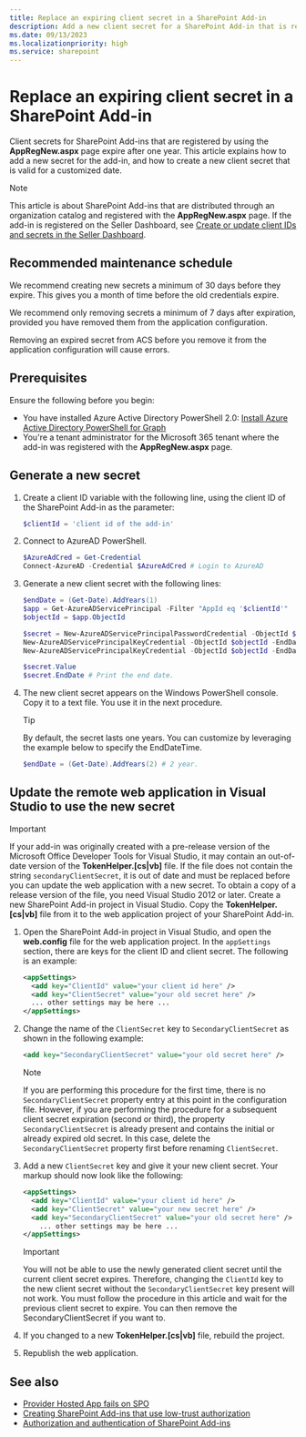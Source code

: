 ```yaml
---
title: Replace an expiring client secret in a SharePoint Add-in
description: Add a new client secret for a SharePoint Add-in that is registered with AppRegNew.aspx.
ms.date: 09/13/2023
ms.localizationpriority: high
ms.service: sharepoint
---
```


# Replace an expiring client secret in a SharePoint Add-in

Client secrets for SharePoint Add-ins that are registered by using the **AppRegNew.aspx** page expire after one year. This article explains how to add a new secret for the add-in, and how to create a new client secret that is valid for a customized date.

> [!NOTE]
> This article is about SharePoint Add-ins that are distributed through an organization catalog and registered with the **AppRegNew.aspx** page. If the add-in is registered on the Seller Dashboard, see [Create or update client IDs and secrets in the Seller Dashboard](/office/dev/store/create-or-update-client-ids-and-secrets).

## Recommended maintenance schedule

We recommend creating new secrets a minimum of 30 days before they expire. This gives you a month of time before the old credentials expire.

We recommend only removing secrets a minimum of 7 days after expiration, provided you have removed them from the application configuration.

Removing an expired secret from ACS before you remove it from the application configuration will cause errors.

## Prerequisites

Ensure the following before you begin:

- You have installed Azure Active Directory PowerShell 2.0: [Install Azure Active Directory PowerShell for Graph](/powershell/azure/active-directory/install-adv2)
- You're a tenant administrator for the Microsoft 365 tenant where the add-in was registered with the **AppRegNew.aspx** page.

## Generate a new secret

1. Create a client ID variable with the following line, using the client ID of the SharePoint Add-in as the parameter:

    ```powershell
    $clientId = 'client id of the add-in'
    ```
2. Connect to AzureAD PowerShell.

    ```powershell
    $AzureAdCred = Get-Credential
    Connect-AzureAD -Credential $AzureAdCred # Login to AzureAD
    ```
    
3. Generate a new client secret with the following lines:

    ```powershell
    $endDate = (Get-Date).AddYears(1)
    $app = Get-AzureADServicePrincipal -Filter "AppId eq '$clientId'"
    $objectId = $app.ObjectId

    $secret = New-AzureADServicePrincipalPasswordCredential -ObjectId $objectId -EndDate $endDate
    New-AzureADServicePrincipalKeyCredential -ObjectId $objectId -EndDate $endDate -Type Symmetric -Usage Verify -Value $secret.Value
    New-AzureADServicePrincipalKeyCredential -ObjectId $objectId -EndDate $endDate -Type Symmetric -Usage Sign -Value $secret.Value

    $secret.Value
    $secret.EndDate # Print the end date.
    ```

4. The new client secret appears on the Windows PowerShell console. Copy it to a text file. You use it in the next procedure.

    > [!TIP]
    > By default, the secret lasts one years. You can customize by leveraging the example below to specify the EndDateTime.
    > 
    > ``` powershell
    > $endDate = (Get-Date).AddYears(2) # 2 year.
    > ```

## Update the remote web application in Visual Studio to use the new secret

> [!IMPORTANT]
> If your add-in was originally created with a pre-release version of the Microsoft Office Developer Tools for Visual Studio, it may contain an out-of-date version of the **TokenHelper.[cs|vb]** file. If the file does not contain the string `secondaryClientSecret`, it is out of date and must be replaced before you can update the web application with a new secret. To obtain a copy of a release version of the file, you need Visual Studio 2012 or later. Create a new SharePoint Add-in project in Visual Studio. Copy the **TokenHelper.[cs|vb]** file from it to the web application project of your SharePoint Add-in.

1. Open the SharePoint Add-in project in Visual Studio, and open the **web.config** file for the web application project. In the `appSettings` section, there are keys for the client ID and client secret. The following is an example:

    ```XML
    <appSettings>
      <add key="ClientId" value="your client id here" />
      <add key="ClientSecret" value="your old secret here" />
      ... other settings may be here ...
    </appSettings>
    ```

1. Change the name of the `ClientSecret` key to `SecondaryClientSecret` as shown in the following example:

    ```XML
    <add key="SecondaryClientSecret" value="your old secret here" />
    ```

    > [!NOTE]
    > If you are performing this procedure for the first time, there is no `SecondaryClientSecret` property entry at this point in the configuration file. However, if you are performing the procedure for a subsequent client secret expiration (second or third), the property `SecondaryClientSecret` is already present and contains the initial or already expired old secret. In this case, delete the `SecondaryClientSecret` property first before renaming `ClientSecret`.

1. Add a new `ClientSecret` key and give it your new client secret. Your markup should now look like the following:

    ```XML
    <appSettings>
      <add key="ClientId" value="your client id here" />
      <add key="ClientSecret" value="your new secret here" />
      <add key="SecondaryClientSecret" value="your old secret here" />
        ... other settings may be here ...
    </appSettings>
    ```

    > [!IMPORTANT]
    > You will not be able to use the newly generated client secret until the current client secret expires. Therefore, changing the `ClientId` key to the new client secret without the `SecondaryClientSecret` key present will not work. You must follow the  procedure in this article and wait for the previous client secret to expire. You can then remove the SecondaryClientSecret if you want to.

1. If you changed to a new **TokenHelper.[cs|vb]** file, rebuild the project.
1. Republish the web application.

## See also

- [Provider Hosted App fails on SPO](/archive/blogs/sharepointdevelopersupport/provider-hosted-app-fails-on-spo)
- [Creating SharePoint Add-ins that use low-trust authorization](creating-sharepoint-add-ins-that-use-low-trust-authorization.md)
- [Authorization and authentication of SharePoint Add-ins](authorization-and-authentication-of-sharepoint-add-ins.md)
